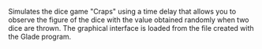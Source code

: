 Simulates the dice game "Craps" using a time delay that allows you to observe the figure of the dice with the value obtained randomly when two dice are thrown. The graphical interface is loaded from the file created with the Glade program.
